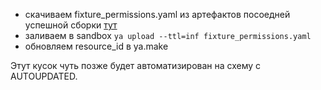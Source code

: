 * скачиваем fixture_permissions.yaml из артефактов посоедней успешной сборки [тут](https://teamcity.yandex-team.ru/buildConfiguration/Cloud_CloudGo_IamCompileRoleFixtures?branch=%3Cdefault%3E&mode=builds)
* заливаем в sandbox ```ya upload --ttl=inf fixture_permissions.yaml```
* обновляем resource_id в ya.make

Этут кусок чуть позже будет автоматизирован на схему с AUTOUPDATED.

